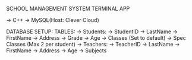 SCHOOL MANAGEMENT SYSTEM TERMINAL APP

-> C++
-> MySQL(Host: Clever Cloud)

DATABASE SETUP:
    TABLES: -> Students:
                -> StudentID
                -> LastName
                -> FirstName
                -> Address
                -> Grade
                -> Age
                -> Classes (Set to default)
                -> Spec Classes (Max 2 per student)
            -> Teachers:
                -> TeacherID
                -> LastName
                -> FirstName
                -> Address
                -> Age
                -> Subjects